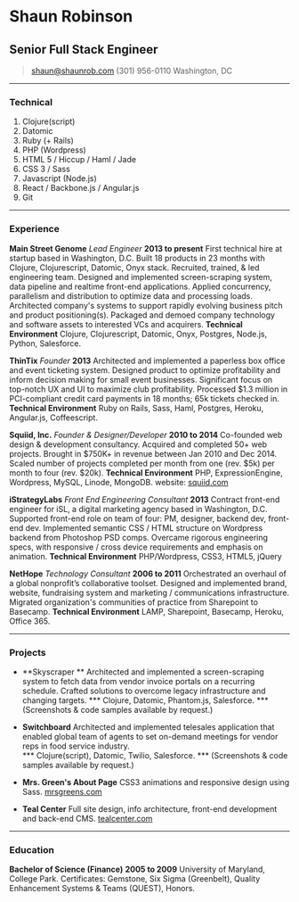 # Shaun Robinson
## Senior Full Stack Engineer

> [shaun@shaunrob.com](mailto:shaun@shaunrob.com)
> (301) 956-0110
> Washington, DC

------

### Technical

1. Clojure(script)
1. Datomic
1. Ruby (+ Rails)
1. PHP (Wordpress)
1. HTML 5 / Hiccup / Haml / Jade 
1. CSS 3 / Sass
1. Javascript (Node.js)
1. React / Backbone.js / Angular.js
1. Git

------

### Experience

**Main Street Genome** *Lead Engineer* __2013 to present__
	First technical hire at startup based in Washington, D.C. 
	Built 18 products in 23 months with Clojure, Clojurescript, Datomic, Onyx stack.
	Recruited, trained, & led engineering team.
	Designed and implemented screen-scraping system, data pipeline and realtime front-end applications.
	Applied concurrency, parallelism and distribution to optimize data and processing loads.
	Architected company's systems to support rapidly evolving business pitch and product positioning(s).
	Packaged and demoed company technology and software assets to interested VCs and acquirers.
	**Technical Environment** Clojure, Clojurescript, Datomic, Onyx, Postgres, Node.js, Python, Salesforce.

**ThinTix** *Founder* __2013__
	Architected and implemented a paperless box office and event ticketing system.
	Designed product to optimize profitability and inform decision making for small event businesses.
	Significant focus on top-notch UX and UI to maximize club profitability. 
	Processed $1.3 million in PCI-compliant credit card payments in 18 months; 65k tickets checked in.
	**Technical Environment** Ruby on Rails, Sass, Haml, Postgres, Heroku, Angular.js, Coffeescript.

**Squiid, Inc.** *Founder & Designer/Developer* __2010 to 2014__
	Co-founded web design & development consultancy.
	Acquired and completed 50+ web projects.
	Brought in $750K+ in revenue between Jan 2010 and Dec 2014.
	Scaled number of projects completed per month from one (rev. $5k) per month to four (rev. $20k).
	**Technical Environment** PHP, ExpressionEngine, Wordpress, MySQL, Linode, MongoDB.
	website: [squiid.com](http://squiid.com)
	

**iStrategyLabs** *Front End Engineering Consultant* __2013__
	Contract front-end engineer for iSL, a digital marketing agency based in Washington, D.C.
	Supported front-end role on team of four: PM, designer, backend dev, front-end dev.
	Implemented semantic CSS / HTML structure on Wordpress backend from Photoshop PSD comps.
	Overcame rigorous engineering specs, with responsive / cross device requirements and emphasis on animation.
	**Technical Environment** PHP/Wordpress, CSS3, HTML5, jQuery

**NetHope**  *Technology Consultant* __2006 to 2011__
	Orchestrated an overhaul of a global nonprofit’s collaborative toolset.
	Designed and implemented brand, website, fundraising system and marketing / communications infrastructure.
	Migrated organization's communities of practice from Sharepoint to Basecamp.
	**Technical Environment** LAMP, Sharepoint, Basecamp, Heroku, Office 365.

	
------

### Projects

* **Skyscraper **
	Architected and implemented a screen-scraping system to fetch data from vendor invoice portals on a recurring schedule. Crafted solutions to overcome legacy infrastructure and changing targets. 
	*** Clojure, Datomic, Phantom.js, Salesforce. ***
	(Screenshots & code samples available by request.)

* **Switchboard**
	Architected and implemented telesales application that enabled global team of agents to set on-demand meetings for vendor reps in food service industry.  
	*** Clojure(script), Datomic, Twilio, Salesforce. ***
	(Screenshots & code samples available by request.)
	
* **Mrs. Green's About Page**
	CSS3 animations and responsive design using Sass.
	[mrsgreens.com](http://mrsgreens.com/about)

* **Teal Center**
	Full site design, info architecture, front-end development and back-end CMS.
	[tealcenter.com](http://tealcenter.com)


------

### Education

**Bachelor of Science (Finance)** __2005 to 2009__
	University of Maryland, College Park.
	Certificates: Gemstone, Six Sigma (Greenbelt), Quality Enhancement Systems & Teams (QUEST), Honors.
